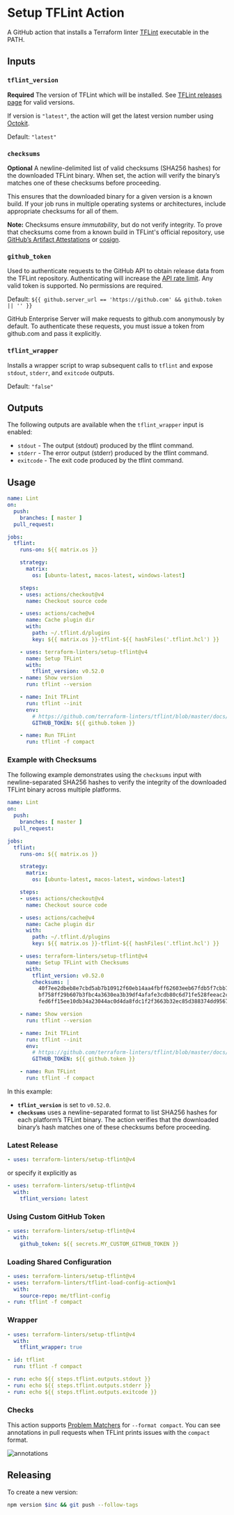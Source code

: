 # Setup TFLint Action

A GitHub action that installs a Terraform linter [TFLint](https://github.com/terraform-linters/tflint) executable in the PATH.

## Inputs

### `tflint_version`

**Required** The version of TFLint which will be installed.
See [TFLint releases page](https://github.com/terraform-linters/tflint/releases) for valid versions.

If version is `"latest"`, the action will get the latest version number using [Octokit](https://octokit.github.io/rest.js/).

Default: `"latest"`

### `checksums`

**Optional** A newline-delimited list of valid checksums (SHA256 hashes) for the downloaded TFLint binary. When set, the action will verify the binary’s matches one of these checksums before proceeding. 

This ensures that the downloaded binary for a given version is a known build. If your job runs in multiple operating systems or architectures, include appropriate checksums for all of them.

**Note:** Checksums ensure _immutability_, but do not verify integrity. To prove that checksums come from a known build in TFLint's official repository, use [GitHub’s Artifact Attestations](https://github.com/terraform-linters/tflint?tab=readme-ov-file#github-cli-recommended) or [cosign](https://github.com/terraform-linters/tflint?tab=readme-ov-file#cosign).


### `github_token`

Used to authenticate requests to the GitHub API to obtain release data from the TFLint repository. Authenticating will increase the [API rate limit](https://developer.github.com/v3/#rate-limiting). Any valid token is supported. No permissions are required.

Default: `${{ github.server_url == 'https://github.com' && github.token || '' }}`

GitHub Enterprise Server will make requests to github.com anonymously by default. To authenticate these requests, you must issue a token from github.com and pass it explicitly.

### `tflint_wrapper`

Installs a wrapper script to wrap subsequent calls to `tflint` and expose `stdout`, `stderr`, and `exitcode` outputs.

Default: `"false"`

## Outputs

The following outputs are available when the `tflint_wrapper` input is enabled:

- `stdout` - The output (stdout) produced by the tflint command.
- `stderr` - The error output (stderr) produced by the tflint command.
- `exitcode` - The exit code produced by the tflint command.

## Usage

```yaml
name: Lint
on:
  push:
    branches: [ master ]
  pull_request:

jobs:
  tflint:
    runs-on: ${{ matrix.os }}

    strategy:
      matrix:
        os: [ubuntu-latest, macos-latest, windows-latest]

    steps:
    - uses: actions/checkout@v4
      name: Checkout source code

    - uses: actions/cache@v4
      name: Cache plugin dir
      with:
        path: ~/.tflint.d/plugins
        key: ${{ matrix.os }}-tflint-${{ hashFiles('.tflint.hcl') }}

    - uses: terraform-linters/setup-tflint@v4
      name: Setup TFLint
      with:
        tflint_version: v0.52.0
    - name: Show version
      run: tflint --version

    - name: Init TFLint
      run: tflint --init
      env:
        # https://github.com/terraform-linters/tflint/blob/master/docs/user-guide/plugins.md#avoiding-rate-limiting
        GITHUB_TOKEN: ${{ github.token }}

    - name: Run TFLint
      run: tflint -f compact
```

### Example with Checksums

The following example demonstrates using the `checksums` input with newline-separated SHA256 hashes to verify the integrity of the downloaded TFLint binary across multiple platforms.

```yaml
name: Lint
on:
  push:
    branches: [ master ]
  pull_request:

jobs:
  tflint:
    runs-on: ${{ matrix.os }}

    strategy:
      matrix:
        os: [ubuntu-latest, macos-latest, windows-latest]

    steps:
    - uses: actions/checkout@v4
      name: Checkout source code

    - uses: actions/cache@v4
      name: Cache plugin dir
      with:
        path: ~/.tflint.d/plugins
        key: ${{ matrix.os }}-tflint-${{ hashFiles('.tflint.hcl') }}

    - uses: terraform-linters/setup-tflint@v4
      name: Setup TFLint with Checksums
      with:
        tflint_version: v0.52.0
        checksums: |
          40f7ee2dbeb8e7cbd5ab7b10912f60eb14aa4fbff62603eeb67fdb5f7cbb794a
          bf758ff29b607b3fbc4a3630ea3b39df4afafe3cdb80c6d71fe528feeac2c58e
          fed6ff15ee10db34a23044ac0d4da8fdc1f2f3663b32ec85d388374dd95670aa

    - name: Show version
      run: tflint --version

    - name: Init TFLint
      run: tflint --init
      env:
        # https://github.com/terraform-linters/tflint/blob/master/docs/user-guide/plugins.md#avoiding-rate-limiting
        GITHUB_TOKEN: ${{ github.token }}

    - name: Run TFLint
      run: tflint -f compact
```

In this example:

- **`tflint_version`** is set to `v0.52.0`.
- **`checksums`** uses a newline-separated format to list SHA256 hashes for each platform’s TFLint binary. The action verifies that the downloaded binary’s hash matches one of these checksums before proceeding.

### Latest Release

```yaml
- uses: terraform-linters/setup-tflint@v4
```
or specify it explicitly as
```yaml
- uses: terraform-linters/setup-tflint@v4
  with:
    tflint_version: latest
```

### Using Custom GitHub Token

```yaml
- uses: terraform-linters/setup-tflint@v4
  with:
    github_token: ${{ secrets.MY_CUSTOM_GITHUB_TOKEN }}
```

### Loading Shared Configuration

```yaml
- uses: terraform-linters/setup-tflint@v4
- uses: terraform-linters/tflint-load-config-action@v1
  with:
    source-repo: me/tflint-config
- run: tflint -f compact
```

### Wrapper

```yaml
- uses: terraform-linters/setup-tflint@v4
  with:
    tflint_wrapper: true

- id: tflint
  run: tflint -f compact

- run: echo ${{ steps.tflint.outputs.stdout }}
- run: echo ${{ steps.tflint.outputs.stderr }}
- run: echo ${{ steps.tflint.outputs.exitcode }}
```

### Checks

This action supports [Problem Matchers](https://github.com/actions/toolkit/blob/main/docs/problem-matchers.md) for `--format compact`. You can see annotations in pull requests when TFLint prints issues with the `compact` format.

![annotations](annotations.png)

## Releasing

To create a new version:

```sh
npm version $inc && git push --follow-tags
```
